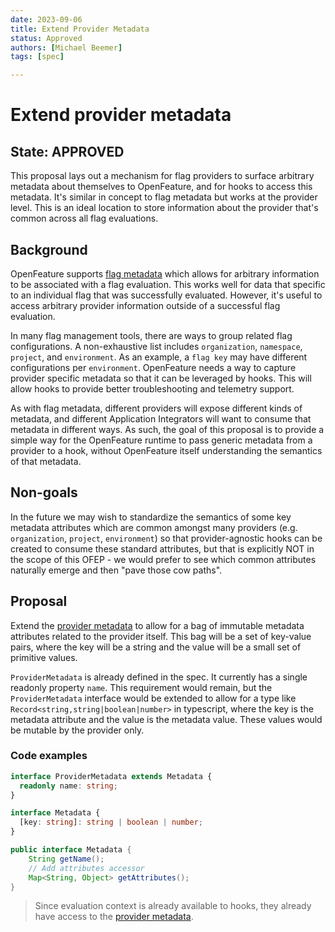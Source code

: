 ```yaml
---
date: 2023-09-06
title: Extend Provider Metadata
status: Approved
authors: [Michael Beemer]
tags: [spec]

---
```

# Extend provider metadata

## State: APPROVED

This proposal lays out a mechanism for flag providers to surface arbitrary metadata about themselves to OpenFeature, and for hooks to access this metadata.
It's similar in concept to flag metadata but works at the provider level.
This is an ideal location to store information about the provider that's common across all flag evaluations.

## Background

OpenFeature supports [flag metadata](./007-OFEP-provider-flag-metadata.md) which allows for arbitrary information to be associated with a flag evaluation.
This works well for data that specific to an individual flag that was successfully evaluated.
However, it's useful to access arbitrary provider information outside of a successful flag evaluation.

In many flag management tools, there are ways to group related flag configurations.
A non-exhaustive list includes `organization`, `namespace`, `project`, and `environment`.
As an example, a `flag key` may have different configurations per `environment`.
OpenFeature needs a way to capture provider specific metadata so that it can be leveraged by hooks.
This will allow hooks to provide better troubleshooting and telemetry support.

As with flag metadata, different providers will expose different kinds of metadata, and different Application Integrators will want to consume that metadata in different ways.
As such, the goal of this proposal is to provide a simple way for the OpenFeature runtime to pass generic metadata from a provider to a hook, without OpenFeature itself understanding the semantics of that metadata.

## Non-goals

In the future we may wish to standardize the semantics of some key metadata attributes which are common amongst many providers (e.g. `organization`, `project`, `environment`) so that provider-agnostic hooks can be created to consume these standard attributes, but that is explicitly NOT in the scope of this OFEP - we would prefer to see which common attributes naturally emerge and then "pave those cow paths".

## Proposal

Extend the [provider metadata](https://openfeature.dev/specification/sections/providers#requirement-211) to allow for a bag of immutable metadata attributes related to the provider itself.
This bag will be a set of key-value pairs, where the key will be a string and the value will be a small set of primitive values.

`ProviderMetadata` is already defined in the spec.
It currently has a single readonly property `name`.
This requirement would remain, but the `ProviderMetadata` interface would be extended to allow for a type like `Record<string,string|boolean|number>` in typescript, where the key is the metadata attribute and the value is the metadata value.
These values would be mutable by the provider only.

### Code examples

```ts
interface ProviderMetadata extends Metadata {
  readonly name: string;
}

interface Metadata {
  [key: string]: string | boolean | number;
}
```

```java
public interface Metadata {
    String getName();
    // Add attributes accessor
    Map<String, Object> getAttributes();
}
```

> Since evaluation context is already available to hooks, they already have access to the [provider metadata](https://openfeature.dev/specification/sections/hooks#requirement-412).
